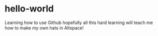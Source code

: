 # hello-world
Learning how to use Github
hopefully all this hard learning will teach me how to make my own hats in Altspace!
